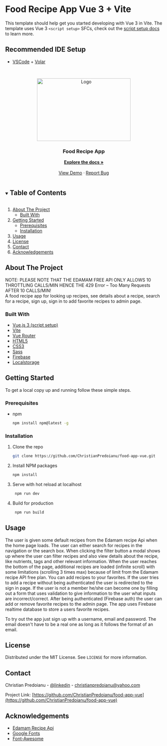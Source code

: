    # Food Recipe App Vue 3 + Vite 

This template should help get you started developing with Vue 3 in Vite. The template uses Vue 3 `<script setup>` SFCs, check out the [script setup docs](https://v3.vuejs.org/api/sfc-script-setup.html#sfc-script-setup) to learn more.

## Recommended IDE Setup

- [VSCode](https://code.visualstudio.com/) + [Volar](https://marketplace.visualstudio.com/items?itemName=johnsoncodehk.volar) 
 
 <!-- PROJECT LOGO -->   
<br />
<p align="center">
  <a href="https://github.com/ChristianPredoianu/food-app-vue">
    <img src="src/assets/food.jpg" alt="Logo" width="300" height="200">
  </a> 
 
  <h3 align="center">Food Recipe App</h3>
   
  <p align="center">
    <a href="https://github.com/ChristianPredoianu/food-app-vue"><strong>Explore the docs »</strong></a>
    <br />
    <br />
    <a href="https://foodrecipeappvue.netlify.app/">View Demo</a>
    ·
    <a href="https://github.com/ChristianPredoianu/food-app-vue/issues">Report Bug</a>
  </p>
</p>

  

<!-- TABLE OF CONTENTS -->
<details open="open">
  <summary><h2 style="display: inline-block">Table of Contents</h2></summary>
  <ol>
    <li>
      <a href="#about-the-project">About The Project</a>
      <ul>
        <li><a href="#built-with">Built With</a></li>
      </ul>
    </li>
    <li>
      <a href="#getting-started">Getting Started</a>
      <ul>
        <li><a href="#prerequisites">Prerequisites</a></li>
        <li><a href="#installation">Installation</a></li>
      </ul>
    </li>
    <li><a href="#usage">Usage</a></li>
    <li><a href="#license">License</a></li>
    <li><a href="#contact">Contact</a></li>
    <li><a href="#acknowledgements">Acknowledgements</a></li>
  </ol>
</details>



<!-- ABOUT THE PROJECT -->
## About The Project


NOTE: PLEASE NOTE THAT THE EDAMAM FREE API ONLY ALLOWS 10 THROTTLING CALLS/MIN HENCE THE 429 Error – Too Many Requests AFTER 10 CALLS/MIN!
<br>
A food recipe app for looking up recipes, see details about a recipe, search for a recipe, sign up, sign in to add favorite recipes to admin page.

### Built With

* [Vue.js 3 (script setup)](https://vuejs.org/)
* [Vite](https://vitejs.dev/)
* [Vue Router](https://router.vuejs.org/)
* [HTML5](https://developer.mozilla.org/en-US/docs/Glossary/HTML5)
* [CSS3](https://developer.mozilla.org/en-US/docs/Web/CSS)
* [Sass](https://sass-lang.com/)
* [Firebase](https://firebase.google.com/)
* [Localstorage](https://developer.mozilla.org/en-US/docs/Web/API/Window/localStorage)



<!-- GETTING STARTED -->
## Getting Started

To get a local copy up and running follow these simple steps.

### Prerequisites

* npm
  ```sh
  npm install npm@latest -g
  ```

### Installation

1. Clone the repo
   ```sh
   git clone https://github.com/ChristianPredoianu/food-app-vue.git
   ```
2. Install NPM packages
   ```sh
   npm install
   ``` 
3. Serve with hot reload at localhost
   ```sh
    npm run dev
   ``` 
5. Build for production 
   ```sh
    npm run build
   
   ```

<!-- USAGE EXAMPLES -->
## Usage

The user is given some default recipes from the Edamam recipe Api when the home page loads. The user can either search for recipes
in the navigation or the search box. When clicking the filter button a modal shows up where the user can filter recipes and also view details about the recipe, like nutrients, tags and other relevant information.
When the user reaches the bottom of the page, additional recipes are loaded (infinite scroll) with some limitations (scrolling 3 times max)
because of limit from the Edamam recipe API free plan. You can add recipes to your favorites. If the user tries to add a recipe without
being authenticated the user is redirected to the sign in page. If the user is not a member he/she can become one by filling out a form 
that uses validation to give information to the user what inputs are incorrect/correct. After being authenticated (Firebase auth) the user 
can add or remove favorite recipes to the admin page. The app uses Firebase realtime database to store a users favorite recipes.

To try out the app just sign up with a username, email and password. The email doesn't have to be a real one as long as it follows the format of an email.

<!-- LICENSE -->
## License

Distributed under the MIT License. See `LICENSE` for more information.


<!-- CONTACT -->
## Contact

Christian Predoianu - [@linkedin](https://se.linkedin.com/in/christian-predoianu-369218157) - christianpredoianu@yahoo.com

Project Link: [https://github.com/ChristianPredoianu/food-app-vue](https://github.com/ChristianPredoianu/food-app-vue)



<!-- ACKNOWLEDGEMENTS --> 
## Acknowledgements
* [Edamam Recipe Api](https://developer.edamam.com/edamam-recipe-api)
* [Google Fonts](https://fonts.google.com/)
* [Font-Awesome](https://fontawesome.com/)






